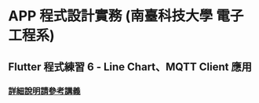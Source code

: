 # APP 程式設計實務 (南臺科技大學 電子工程系)

## Flutter 程式練習 6 - Line Chart、MQTT Client 應用

### [詳細說明請參考講義](https://jy3736.github.io/neemec-appdev/APP%20%E7%A8%8B%E5%BC%8F%E8%A8%AD%E8%A8%88%E5%AF%A6%E5%8B%99%20(%E7%AE%8D%E6%A1%B6%E5%BC%8F%E9%9B%BB%E5%AD%90%E5%B7%A5%E7%A8%8B%E5%AF%A6%E5%8B%99%E5%B0%88%E7%8F%AD)%20871f800a17584f1cbddac58f472ae754/Flutter%20%E7%A8%8B%E5%BC%8F%E7%B7%B4%E7%BF%92%206%20-%20Line%20Chart%E3%80%81MQTT%20Client%20%E6%87%89%E7%94%A8%20c535e8cf30bd4b58aa258817352be604.html) 